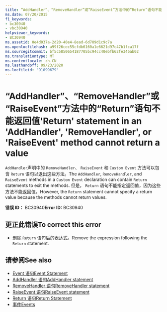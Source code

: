 ```yaml
---
title: “AddHandler”、“RemoveHandler”或“RaiseEvent”方法中的“Return”语句不能返回值
ms.date: 07/20/2015
f1_keywords:
- bc30940
- vbc30940
helpviewer_keywords:
- BC30940
ms.assetid: 0e4d037a-2d20-40e4-8ead-6d709d1c9c7a
ms.openlocfilehash: a99f26cec55cfdb6160a1e6621d97c47b1fca17f
ms.sourcegitcommit: bf5c5850654187705bc94cc40ebfb62fe346ab02
ms.translationtype: MT
ms.contentlocale: zh-CN
ms.lasthandoff: 09/23/2020
ms.locfileid: "91099679"
---
```

# <a name="return-statement-in-an-addhandler-removehandler-or-raiseevent-method-cannot-return-a-value"></a><span data-ttu-id="cd7c1-102">“AddHandler”、“RemoveHandler”或“RaiseEvent”方法中的“Return”语句不能返回值</span><span class="sxs-lookup"><span data-stu-id="cd7c1-102">'Return' statement in an 'AddHandler', 'RemoveHandler', or 'RaiseEvent' method cannot return a value</span></span>

<span data-ttu-id="cd7c1-103">`AddHandler`声明中的 `RemoveHandler`、 `RaiseEvent` 和 `Custom Event` 方法可以包含 `Return` 语句以退出这些方法。</span><span class="sxs-lookup"><span data-stu-id="cd7c1-103">The `AddHandler`, `RemoveHandler`, and `RaiseEvent` methods in a `Custom Event` declaration can contain `Return` statements to exit the methods.</span></span> <span data-ttu-id="cd7c1-104">但是， `Return` 语句不能指定返回值，因为这些方法不能返回值。</span><span class="sxs-lookup"><span data-stu-id="cd7c1-104">However, the `Return` statement cannot specify a return value because the methods cannot return values.</span></span>  
  
 <span data-ttu-id="cd7c1-105">**错误 ID：** BC30940</span><span class="sxs-lookup"><span data-stu-id="cd7c1-105">**Error ID:** BC30940</span></span>  
  
## <a name="to-correct-this-error"></a><span data-ttu-id="cd7c1-106">更正此错误</span><span class="sxs-lookup"><span data-stu-id="cd7c1-106">To correct this error</span></span>  
  
- <span data-ttu-id="cd7c1-107">删除 `Return` 语句后的表达式。</span><span class="sxs-lookup"><span data-stu-id="cd7c1-107">Remove the expression following the `Return` statement.</span></span>  
  
## <a name="see-also"></a><span data-ttu-id="cd7c1-108">请参阅</span><span class="sxs-lookup"><span data-stu-id="cd7c1-108">See also</span></span>

- [<span data-ttu-id="cd7c1-109">Event 语句</span><span class="sxs-lookup"><span data-stu-id="cd7c1-109">Event Statement</span></span>](../language-reference/statements/event-statement.md)
- [<span data-ttu-id="cd7c1-110">AddHandler 语句</span><span class="sxs-lookup"><span data-stu-id="cd7c1-110">AddHandler statement</span></span>](../language-reference/statements/addhandler-statement.md)
- [<span data-ttu-id="cd7c1-111">RemoveHandler 语句</span><span class="sxs-lookup"><span data-stu-id="cd7c1-111">RemoveHandler statement</span></span>](../language-reference/statements/removehandler-statement.md)
- [<span data-ttu-id="cd7c1-112">RaiseEvent 语句</span><span class="sxs-lookup"><span data-stu-id="cd7c1-112">RaiseEvent statement</span></span>](../language-reference/statements/raiseevent-statement.md)
- [<span data-ttu-id="cd7c1-113">Return 语句</span><span class="sxs-lookup"><span data-stu-id="cd7c1-113">Return Statement</span></span>](../language-reference/statements/return-statement.md)
- [<span data-ttu-id="cd7c1-114">事件</span><span class="sxs-lookup"><span data-stu-id="cd7c1-114">Events</span></span>](../programming-guide/language-features/events/index.md)
